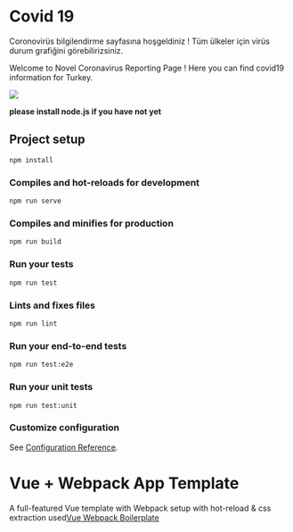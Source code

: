 # Covid 19
Coronovirüs bilgilendirme sayfasına hoşgeldiniz ! Tüm ülkeler için virüs durum grafiğini görebilirizsiniz.

Welcome to Novel Coronavirus Reporting Page ! Here you can find covid19 information for Turkey.
<p>
<img src="src/assets/img/logo.png"/>
</p>

**please install node.js if you have not yet**

## Project setup
```
npm install
```

### Compiles and hot-reloads for development
```
npm run serve
```

### Compiles and minifies for production
```
npm run build
```

### Run your tests
```
npm run test
```

### Lints and fixes files
```
npm run lint
```

### Run your end-to-end tests
```
npm run test:e2e
```

### Run your unit tests
```
npm run test:unit
```

### Customize configuration
See [Configuration Reference](https://cli.vuejs.org/config/).

# Vue + Webpack App Template

A full-featured Vue template with Webpack setup with hot-reload & css extraction used[Vue Webpack Boilerplate](https://github.com/pvtallulah/base-vue-f7v2-template)